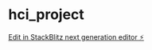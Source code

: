 # hci_project

[Edit in StackBlitz next generation editor ⚡️](https://stackblitz.com/~/github.com/Habiba-Abdeldayem/hci_project)